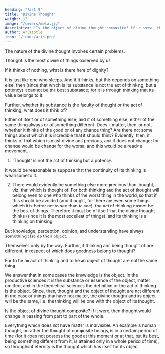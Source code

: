 ```yaml
---
heading: "Part 9"
title: "Divine Thought"
weight: 12
image: "/covers/meta.jpg"
description: "Is the object of divine thought composite? If it were, then thought would change in passing from part to part of the whole"
author: Aristotle
icon: "/icons/aris.png"
---
```



The nature of the divine thought involves certain problems. 

Thought is the most divine of things observed by us. 

<!-- the question how it must be situated in order to have that character involves difficulties.  -->

If it thinks of nothing, what is there here of dignity? 

It is just like one who sleeps. And if it thinks, but this depends on something else, then (since that which is its substance is not the act of thinking, but a potency) it cannot be the best substance; for it is through thinking that its value belongs to it. 

Further, whether its substance is the faculty of thought or the act of thinking, what does it think of? 

Either of itself or of something else; and if of something else, either of the same thing always or of something different. Does it matter, then, or not, whether it thinks of the good or of any chance thing? Are there not some things about which it is incredible that it should think? Evidently, then, it thinks of that which is most divine and precious, and it does not change; for change would be change for the worse, and this would be already a movement. 

1. 'Thought' is not the act of thinking but a potency.

It would be reasonable to suppose that the continuity of its thinking is wearisome to it. 

2. There would evidently be something else more precious than thought, viz. that which is thought of. For both thinking and the act of thought will belong even to one who thinks of the worst thing in the world, so that if this should be avoided (and it ought, for there are even some things which it is better not to see than to see), the act of thinking cannot be the best of things. Therefore it must be of itself that the divine thought thinks (since it is the most excellent of things), and its thinking is a thinking on thinking.

But knowledge, perception, opinion, and understanding have always something else as their object. 

Themselves only by the way. Further, if thinking and being thought of are different, in respect of which does goodness belong to thought? 

For to he an act of thinking and to he an object of thought are not the same thing. 

We answer that in some cases the knowledge is the object. In the productive sciences it is the substance or essence of the object, matter omitted, and in the theoretical sciences the definition or the act of thinking is the object. Since, then, thought and the object of thought are not different in the case of things that have not matter, the divine thought and its object will be the same, i.e. the thinking will be one with the object of its thought.

Is the object of divine thought composite? If it were, then thought would change in passing from part to part of the whole. 

Everything which does not have matter is indivisible. An example is human thought, or rather the thought of composite beings, is in a certain period of time (for it does not possess the good at this moment or at that, but its best, being something different from it, is attained only in a whole period of time), so throughout eternity is the thought which has itself for its object.
